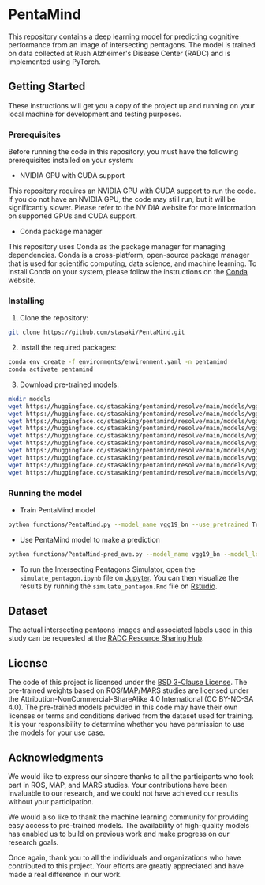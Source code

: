 # PentaMind

This repository contains a deep learning model for predicting cognitive performance from an image of intersecting pentagons. The model is trained on data collected at Rush Alzheimer's Disease Center (RADC) and is implemented using PyTorch.

## Getting Started
These instructions will get you a copy of the project up and running on your local machine for development and testing purposes.

### Prerequisites
Before running the code in this repository, you must have the following prerequisites installed on your system:

- NVIDIA GPU with CUDA support

This repository requires an NVIDIA GPU with CUDA support to run the code. If you do not have an NVIDIA GPU, the code may still run, but it will be significantly slower. Please refer to the NVIDIA website for more information on supported GPUs and CUDA support.

- Conda package manager

This repository uses Conda as the package manager for managing dependencies. Conda is a cross-platform, open-source package manager that is used for scientific computing, data science, and machine learning.
To install Conda on your system, please follow the instructions on the [Conda](https://conda.io/projects/conda/en/latest/user-guide/install/index.html) website.


### Installing
1. Clone the repository:
```bash
git clone https://github.com/stasaki/PentaMind.git
```

2. Install the required packages:
```bash
conda env create -f environments/environment.yaml -n pentamind
conda activate pentamind
```

3. Download pre-trained models:
```bash
mkdir models
wget https://huggingface.co/stasaking/pentamind/resolve/main/models/vgg19_bn-1_model.pth -P models/
wget https://huggingface.co/stasaking/pentamind/resolve/main/models/vgg19_bn-2_model.pth -P models/
wget https://huggingface.co/stasaking/pentamind/resolve/main/models/vgg19_bn-3_model.pth -P models/
wget https://huggingface.co/stasaking/pentamind/resolve/main/models/vgg19_bn-4_model.pth -P models/
wget https://huggingface.co/stasaking/pentamind/resolve/main/models/vgg19_bn-5_model.pth -P models/
wget https://huggingface.co/stasaking/pentamind/resolve/main/models/vgg19_bn-6_model.pth -P models/
wget https://huggingface.co/stasaking/pentamind/resolve/main/models/vgg19_bn-7_model.pth -P models/
wget https://huggingface.co/stasaking/pentamind/resolve/main/models/vgg19_bn-8_model.pth -P models/
wget https://huggingface.co/stasaking/pentamind/resolve/main/models/vgg19_bn-9_model.pth -P models/
wget https://huggingface.co/stasaking/pentamind/resolve/main/models/vgg19_bn-10_model.pth -P models/
```

### Running the model
- Train PentaMind model
```bash
python functions/PentaMind.py --model_name vgg19_bn --use_pretrained True --pheno_file_dir data/phenotype/ --image_file_dir data/images/ --output_dir results/PentaMind/ --optim sgd --batch-size 32 --epochs 90 --lr 0.001 --momentum 0.9 --weight-decay 0.0001
```

- Use PentaMind model to make a prediction
```bash
python functions/PentaMind-pred_ave.py --model_name vgg19_bn --model_loc models/vgg19_bn-1_model.pth --pheno_file data/phenotype/test.txt --image_file_dir data/images/ --output_dir results/PentaMind-pred_ave/ --batch-size 32
```

- To run the Intersecting Pentagons Simulator, open the `simulate_pentagon.ipynb` file on [Jupyter](https://jupyter.org/). You can then visualize the results by running the `simulate_pentagon.Rmd` file on [Rstudio](https://posit.co/download/rstudio-desktop/).


## Dataset
The actual intersecting pentaons images and associated labels used in this study can be requested at the [RADC Resource Sharing Hub](https://www.radc.rush.edu/).

## License
The code of this project is licensed under the [BSD 3-Clause License](LICENSE). The pre-trained weights based on ROS/MAP/MARS studies are licensed under the Attribution-NonCommercial-ShareAlike 4.0 International (CC BY-NC-SA 4.0). The pre-trained models provided in this code may have their own licenses or terms and conditions derived from the dataset used for training. It is your responsibility to determine whether you have permission to use the models for your use case.

## Acknowledgments
We would like to express our sincere thanks to all the participants who took part in ROS, MAP, and MARS studies. Your contributions have been invaluable to our research, and we could not have achieved our results without your participation.

We would also like to thank the machine learning community for providing easy access to pre-trained models. The availability of high-quality models has enabled us to build on previous work and make progress on our research goals.

Once again, thank you to all the individuals and organizations who have contributed to this project. Your efforts are greatly appreciated and have made a real difference in our work.

